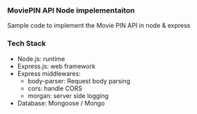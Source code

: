 ### MoviePIN API Node impelementaiton
Sample code to implement the Movie PIN API in node & express


### Tech Stack
- Node.js: runtime
- Express.js: web framework
- Express middlewares:
  - body-parser: Request body parsing
  - cors: handle CORS
  - morgan: server side logging
- Database: Mongoose / Mongo